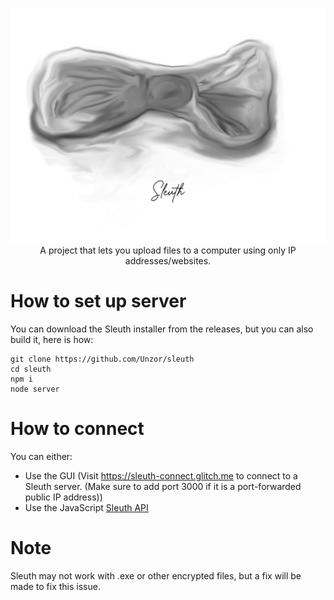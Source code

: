 <p align="center">
<img src="sleuth_logo.png" width="700" />
  <br>
  A project that lets you upload files to a computer using only IP addresses/websites.
  </p>

# How to set up server
You can download the Sleuth installer from the releases, but you can also build it, here is how:
```
git clone https://github.com/Unzor/sleuth
cd sleuth
npm i
node server
```

# How to connect
You can either:
- Use the GUI (Visit https://sleuth-connect.glitch.me to connect to a Sleuth server. (Make sure to add port 3000 if it is a port-forwarded public IP address))
- Use the JavaScript [Sleuth API](https://github.com/Unzor/sleuth/tree/main/api)

# Note
Sleuth may not work with .exe or other encrypted files, but a fix will be made to fix this issue.
